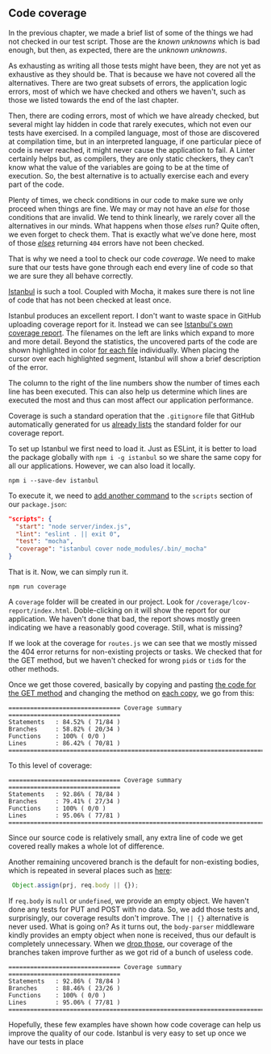 ## Code coverage

In the previous chapter, we made a brief list of some of the things we had not checked in our test script.  Those are the *known unknowns* which is bad enough, but then, as expected, there are the *unknown unknowns*.  

As exhausting as writing all those tests might have been, they are not yet as exhaustive as they should be. That is because we have not covered all the alternatives.  There are two great subsets of errors, the application logic errors, most of which we have checked and others we haven't, such as those we listed towards the end of the last chapter.

Then, there are coding errors, most of which we have already checked, but several might lay hidden in code that rarely executes, which not even our tests have exercised.  In a compiled language, most of those are discovered at compilation time, but in an interpreted language, if one particular piece of code is never reached, it might never cause the application to fail.  A Linter certainly helps but, as compilers, they are only static checkers, they can't know what the value of the variables are going to be at the time of execution. So, the best alternative is to actually exercise each and every part of the code.

Plenty of times, we check conditions in our code to make sure we only proceed when things are fine.  We may or may not have an *else* for those conditions that are invalid.  We tend to think linearly, we rarely cover all the alternatives in our minds.  What happens when those *elses* run?   Quite often, we even forget to check them.  That is exactly what we've done here, most of those [*elses*](https://github.com/Satyam/HowToDoATodoApp/blob/chapter-6-2/server/routes.js#L74-L77) returning `404` errors have not been checked.  

That is why we need a tool to check our code *coverage*. We need to make sure that our tests have gone through each end every line of code so that we are sure they all behave correctly.

[Istanbul](https://github.com/gotwarlost/istanbul#istanbul---a-js-code-coverage-tool-written-in-js) is such a tool. Coupled with Mocha, it makes sure there is not line of code that has not been checked at least once.

Istanbul produces an excellent report.  I don't want to waste space in GitHub uploading coverage report for it.  Instead we can see [Istanbul's own coverage report](http://gotwarlost.github.io/istanbul/public/coverage/lcov-report/index.html).  The filenames on the left are links which expand to more and more detail.
Beyond the statistics, the uncovered parts of the code are shown highlighted in color [for each file](http://gotwarlost.github.io/istanbul/public/coverage/lcov-report/istanbul/lib/reporter.js.html) individually.  When placing the cursor over each highlighted segment, Istanbul will show a brief description of the error.

The column to the right of the line numbers show the number of times each line has been executed.  This can also help us determine which lines are executed the most and thus can most affect our application performance.   

Coverage is such a standard operation that the `.gitignore` file that GitHub automatically generated for us [already lists](https://github.com/Satyam/HowToDoATodoApp/blob/chapter-6-2/.gitignore#L13-L14) the standard folder for our coverage report.

To set up Istanbul we first need to load it.  Just as ESLint, it is better to load the package globally with `npm i -g istanbul` so we share the same copy for all our applications.  However, we can also load it locally.

```
npm i --save-dev istanbul
```

To execute it, we need to [add another command](https://github.com/Satyam/HowToDoATodoApp/blob/chapter-7-1/package.json#L10) to the `scripts` section of our `package.json`:

```json
"scripts": {
  "start": "node server/index.js",
  "lint": "eslint . || exit 0",
  "test": "mocha",
  "coverage": "istanbul cover node_modules/.bin/_mocha"
}
```

That is it.  Now, we can simply run it.

```
npm run coverage
```

A `coverage` folder will be created in our project.  Look for `/coverage/lcov-report/index.html`. Doble-clicking on it will show the report for our application.  We haven't done that bad, the report shows mostly green indicating we have a reasonably good coverage.  Still, what is missing?

If we look at the coverage for `routes.js` we can see that we mostly missed the 404 error returns for non-existing projects or tasks.  We checked that for the GET method, but we haven't checked for wrong `pid`s or `tid`s for the other methods.

Once we get those covered, basically by copying and pasting [the code for the GET method](https://github.com/Satyam/HowToDoATodoApp/blob/chapter-6-2/test/server.js#L118-L155) and changing the method on [each copy](https://github.com/Satyam/HowToDoATodoApp/blob/chapter-7-1/test/server.js#L157-L246), we go from this:

```
=============================== Coverage summary ===============================
Statements   : 84.52% ( 71/84 )
Branches     : 58.82% ( 20/34 )
Functions    : 100% ( 0/0 )
Lines        : 86.42% ( 70/81 )
================================================================================
```

To this level of coverage:

```
=============================== Coverage summary ===============================
Statements   : 92.86% ( 78/84 )
Branches     : 79.41% ( 27/34 )
Functions    : 100% ( 0/0 )
Lines        : 95.06% ( 77/81 )
================================================================================
```

Since our source code is relatively small, any extra line of code we get covered really makes a whole lot of difference.  

Another remaining uncovered branch is the default for non-existing bodies, which is repeated in several places such as [here](https://github.com/Satyam/HowToDoATodoApp/blob/chapter-6-2/server/routes.js#L59):

```js
 Object.assign(prj, req.body || {});
```

If `req.body` is `null` or `undefined`, we provide an empty object.  We haven't done any tests for PUT and POST with no data.  So, we add those tests and, surprisingly, our coverage results don't improve.  The `|| {}` alternative is never used.  What is going on?  As it turns out, the `body-parser` middleware kindly provides an empty object when none is received, thus our default is completely unnecessary.  When we [drop those](https://github.com/Satyam/HowToDoATodoApp/blob/chapter-7-1/server/routes.js#L59), our coverage of the branches taken improve further as we got rid of a bunch of useless code.

```
=============================== Coverage summary ===============================
Statements   : 92.86% ( 78/84 )
Branches     : 88.46% ( 23/26 )
Functions    : 100% ( 0/0 )
Lines        : 95.06% ( 77/81 )
================================================================================
```

Hopefully, these few examples have shown how code coverage can help us improve the quality of our code.  Istanbul is very easy to set up once we have our tests in place
